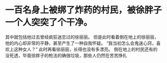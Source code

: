 # 一百名身上被绑了炸药的村民，被徐胖子一个人突突了个干净。
其中就包括他过去曾经疯狂迷恋过的徐丽丽。
但是此时看着倒在地上的徐丽丽，他的内心却非常的平静，甚至产生了一种自我怀疑。
“我当初怎么会鬼迷心窍，喜欢上这种女人？”
此时再看徐丽丽，长得也没有多漂亮。
倒在地上的村民还有的没死透，毕竟徐胖子的枪法的确很垃圾，那些人仍然在苦苦挣扎

